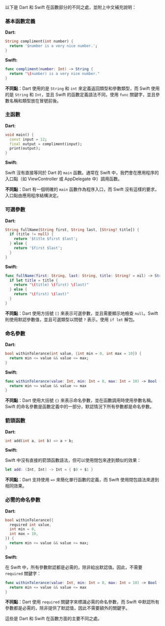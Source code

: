 以下是 Dart 和 Swift 在函數部分的不同之處，並附上中文補充說明：

### 基本函數定義

**Dart:**

```dart
String compliment(int number) {
  return '$number is a very nice number.';
}
```

**Swift:**

```swift
func compliment(number: Int) -> String {
  return "\(number) is a very nice number."
}
```

**不同點**：Dart 使用的是 `String` 和 `int` 來定義返回類型和參數類型，而 Swift 使用的是 `String` 和 `Int`，並且 Swift 的函數定義語法不同，使用 `func` 關鍵字，並且參數名稱和類型放在冒號前後。

### 主函數

**Dart:**

```dart
void main() {
  const input = 12;
  final output = compliment(input);
  print(output);
}
```

**Swift:**

Swift 沒有直接等同於 Dart 的 `main` 函數。通常在 Swift 中，我們會在應用程序的入口點（如 ViewController 或 AppDelegate 中）調用函數。

**不同點**：Dart 有一個明確的 `main` 函數作為程序入口，而 Swift 沒有這樣的要求，入口點由應用程序結構決定。

### 可選參數

**Dart:**

```dart
String fullName(String first, String last, [String? title]) {
  if (title != null) {
    return '$title $first $last';
  } else {
    return '$first $last';
  }
}
```

**Swift:**

```swift
func fullName(first: String, last: String, title: String? = nil) -> String {
  if let title = title {
    return "\(title) \(first) \(last)"
  } else {
    return "\(first) \(last)"
  }
}
```

**不同點**：Dart 使用方括號 `[]` 來表示可選參數，並且需要顯示地檢查 `null`。Swift 則使用默認參數值，並且可選類型以問號 `?` 表示，使用 `if let` 解包。

### 命名參數

**Dart:**

```dart
bool withinTolerance(int value, {int min = 0, int max = 10}) {
  return min <= value && value <= max;
}
```

**Swift:**

```swift
func withinTolerance(value: Int, min: Int = 0, max: Int = 10) -> Bool {
  return min <= value && value <= max
}
```

**不同點**：Dart 使用大括號 `{}` 來表示命名參數，並在函數調用時使用參數名稱。Swift 的命名參數是函數定義中的一部分，默認情況下所有參數都是命名參數。

### 箭頭函數

**Dart:**

```dart
int add(int a, int b) => a + b;
```

**Swift:**

Swift 中沒有直接的箭頭函數語法，但可以使用閉包來達到類似的效果：

```swift
let add: (Int, Int) -> Int = { $0 + $1 }
```

**不同點**：Dart 支持使用 `=>` 來簡化單行函數的定義，而 Swift 使用閉包語法來達到相同效果。

### 必需的命名參數

**Dart:**

```dart
bool withinTolerance({
  required int value,
  int min = 0,
  int max = 10,
}) {
  return min <= value && value <= max;
}
```

**Swift:**

在 Swift 中，所有參數默認都是必需的，除非給出默認值。因此，不需要 `required` 關鍵字：

```swift
func withinTolerance(value: Int, min: Int = 0, max: Int = 10) -> Bool {
  return min <= value && value <= max
}
```

**不同點**：Dart 使用 `required` 關鍵字來標識必需的命名參數，而 Swift 中默認所有參數都是必需的，除非提供了默認值，因此不需要額外的關鍵字。

這些是 Dart 和 Swift 在函數方面的主要不同之處。